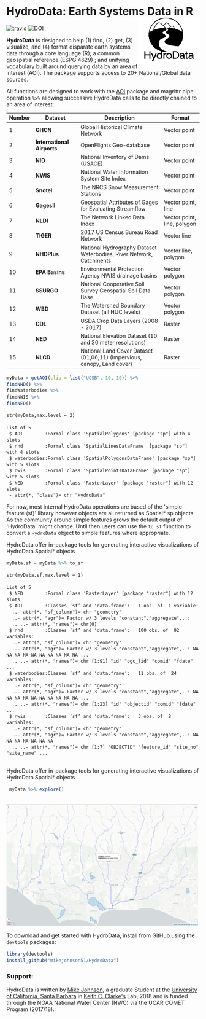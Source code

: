 # HydroData: Earth Systems Data in R <img src="man/figures/logo.png" width=160 height = 120 align="right" />

[![travis](https://travis-ci.org/mikejohnson51/HydroData.svg?branch=master)](http://travis-ci.org/mikejohnson51/HydroData)  [![DOI](https://zenodo.org/badge/112221493.svg)](https://zenodo.org/badge/latestdoi/112221493)

**HydroData** is designed to help (1) find, (2) get, (3) visualize, and (4) format disparate earth systems data through a core language (R); a common geospatial reference (ESPG:4629) ; and unifying vocabulary built around querying data by an area of interest (AOI). The package supports access to 20+ National/Global data sources. 

All functions are designed to work with the [AOI](https://mikejohnson51.github.io/AOI/) package and magrittr pipe operation `%>%` allowing successive HydroData calls to be directly chained to an area of interest:

|**Number**|**Dataset**                 | **Description**                                                            | **Format**                       |
|----------|----------------------------| ---------------------------------------------------------------------------|----------------------------------|
|1         | **GHCN**                   | Global Historical Climate Network                                          | Vector point                     |
|2         | **International Airports** | OpenFlights Geo-database                                                   | Vector point                     |
|3         | **NID**                    | National Inventory of Dams (USACE)                                         | Vector point                     |
|4         | **NWIS**                   | National Water Information System Site Index                               | Vector point                     |
|5         | **Snotel**                 | The NRCS Snow Measurement Stations                                         | Vector point                     |
|6         | **GagesII**                | Geospatial Attributes of Gages for Evaluating Streamflow                   | Vector point, line               |
|7         | **NLDI**                   | The Network Linked Data Index                                              | Vector point, line, polygon      |
|8         | **TIGER**                  | 2017 US Census Bureau Road Network                                         | Vector line                      |
|9         | **NHDPlus**                | National Hydrography Dataset Waterbodies, River Network, Catchments        | Vector line, polygon             |
|10        | **EPA Basins**             | Environmental Protection Agency NWIS drainage basins                       | Vector polygon                   |
|11        | **SSURGO**                 | National Cooperative Soil Survey Geospatial Soil Data Base                 | Vector polygon                   |
|12        | **WBD**                    | The Watershed Boundary Dataset (all HUC levels)                            | Vector polygon                   |
|13        | **CDL**                    | USDA Crop Data Layers (2008 - 2017)                                        | Raster                           |
|14        | **NED**                    | National Elevation Dataset (10 and 30 meter resolutions)                   | Raster                           |
|15        | **NLCD**                   | National Land Cover Dataset (01,06,11) (Impervious, canopy, Land cover)    | Raster                           |

```r
myData = getAOI(clip = list("UCSB", 10, 10)) %>% 
findNHD() %>% 
findWaterbodies %>% 
findNWIS %>% 
findNED()
```
```
str(myData,max.level = 2)

List of 5
 $ AOI        :Formal class 'SpatialPolygons' [package "sp"] with 4 slots
 $ nhd        :Formal class 'SpatialLinesDataFrame' [package "sp"] with 4 slots
 $ waterbodies:Formal class 'SpatialPolygonsDataFrame' [package "sp"] with 5 slots
 $ nwis       :Formal class 'SpatialPointsDataFrame' [package "sp"] with 5 slots
 $ NED        :Formal class 'RasterLayer' [package "raster"] with 12 slots
 - attr(*, "class")= chr "HydroData"
```

For now, most internal HydroData operations are based of the 'simple feature (sf)' library however objects are all returned as Spatial* sp objects. As the community around simple features grows the default output of 'HydroData' might change. Until then users can use the `to_sf` function to convert a `HydroData` object to simple features where appropriate.

HydroData offer in-package tools for generating interactive visualizations of HydroData Spatial* objects

```r
myData.sf = myData %>% to_sf
```
```
str(myData.sf,max.level = 1)

List of 5
 $ NED        :Formal class 'RasterLayer' [package "raster"] with 12 slots
 $ AOI        :Classes ‘sf’ and 'data.frame':	1 obs. of  1 variable:
  ..- attr(*, "sf_column")= chr "geometry"
  ..- attr(*, "agr")= Factor w/ 3 levels "constant","aggregate",..: 
  .. ..- attr(*, "names")= chr(0) 
 $ nhd        :Classes ‘sf’ and 'data.frame':	100 obs. of  92 variables:
  ..- attr(*, "sf_column")= chr "geometry"
  ..- attr(*, "agr")= Factor w/ 3 levels "constant","aggregate",..: NA NA NA NA NA NA NA NA NA NA ...
  .. ..- attr(*, "names")= chr [1:91] "id" "ogc_fid" "comid" "fdate" ...
 $ waterbodies:Classes ‘sf’ and 'data.frame':	11 obs. of  24 variables:
  ..- attr(*, "sf_column")= chr "geometry"
  ..- attr(*, "agr")= Factor w/ 3 levels "constant","aggregate",..: NA NA NA NA NA NA NA NA NA NA ...
  .. ..- attr(*, "names")= chr [1:23] "id" "objectid" "comid" "fdate" ...
 $ nwis       :Classes ‘sf’ and 'data.frame':	3 obs. of  8 variables:
  ..- attr(*, "sf_column")= chr "geometry"
  ..- attr(*, "agr")= Factor w/ 3 levels "constant","aggregate",..: NA NA NA NA NA NA NA
  .. ..- attr(*, "names")= chr [1:7] "OBJECTID" "feature_id" "site_no" "site_name" ...
  
```
HydroData offer in-package tools for generating interactive visualizations of HydroData Spatial* objects

```r
 myData %>% explore()

```
<br>
<img src="man/figures/explore_ex.png" width=500 />
<br>

To download and get started with HydroData, install from GitHub using the `devtools` packages:

```r
library(devtools)
install_github("mikejohnson51/HydroData")
```

### Support:

HydroData is written by [Mike Johnson](https://mikejohnson51.github.io), a graduate Student at the [University of California, Santa Barbara](https://geog.ucsb.edu) in [Keith C. Clarke's](http://www.geog.ucsb.edu/~kclarke/) Lab, 2018 and is funded through the NOAA National Water Center (NWC) via the UCAR COMET Program (2017/18).



